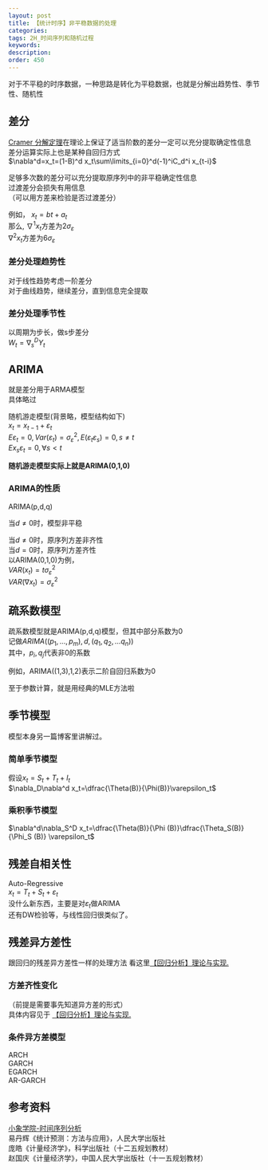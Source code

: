 ```yaml
---
layout: post
title: 【统计时序】非平稳数据的处理
categories:
tags: 2H_时间序列和随机过程
keywords:
description:
order: 450
---
```


对于不平稳的时序数据，一种思路是转化为平稳数据，也就是分解出趋势性、季节性、随机性  





## 差分
[Cramer 分解定理](http://www.guofei.site/2017/07/06/basictimeseries.html#title3)在理论上保证了适当阶数的差分一定可以充分提取确定性信息  
差分运算实际上也是某种自回归方式  
$\nabla^d=x_t=(1-B)^d x_t\sum\limits_{i=0}^d(-1)^iC_d^i x_{t-i}$  


足够多次数的差分可以充分提取原序列中的非平稳确定性信息  
过渡差分会损失有用信息  
（可以用方差来检验是否过渡差分）  


例如，
$x_t=bt+a_t$  
那么,  $\nabla^1 x_t$方差为$2\sigma_\varepsilon$  
$\nabla^2 x_t$方差为$6\sigma_\varepsilon$  


### 差分处理趋势性

对于线性趋势考虑一阶差分  
对于曲线趋势，继续差分，直到信息完全提取  


### 差分处理季节性
以周期为步长，做s步差分  
$W_t=\nabla_s^D Y_t$  


## ARIMA
就是差分用于ARMA模型   
具体略过  


随机游走模型(背景略，模型结构如下)  
$x_t=x_{t-1}+\varepsilon_t$  
$E\varepsilon_t=0,Var(\varepsilon_t)=\sigma_\varepsilon^2,E(\varepsilon_t\varepsilon_s)=0,s\neq t$  
$Ex_s\varepsilon_t=0,\forall s<t$  


**随机游走模型实际上就是ARIMA(0,1,0)**  


### ARIMA的性质
ARIMA(p,d,q)  

当$d\neq 0$时，模型非平稳  


当$d\neq 0$时，原序列方差非齐性  
当$d=0$时，原序列方差齐性  
以ARIMA(0,1,0)为例，  
$VAR(x_t)=t\sigma_\varepsilon^2$  
$VAR(\nabla x_t)=\sigma_\varepsilon^2$  


## 疏系数模型
疏系数模型就是ARIMA(p,d,q)模型，但其中部分系数为0  
记做$ARIMA((p_1,...,p_m),d,(q_1,q_2,...q_n))$  
其中，$p_i,q_j$代表非0的系数


例如，ARIMA((1,3),1,2)表示二阶自回归系数为0  


至于参数计算，就是用经典的MLE方法啦

## 季节模型
模型本身另一篇博客里讲解过。  
### 简单季节模型
假设$x_t=S_t+T_t+I_t$  
$\nabla_D\nabla^d x_t=\dfrac{\Theta(B)}{\Phi(B)}\varepsilon_t$  

### 乘积季节模型
$\nabla^d\nabla_S^D x_t=\dfrac{\Theta(B)}{\Phi (B)}\dfrac{\Theta_S(B)}{\Phi_S (B)} \varepsilon_t$  

## 残差自相关性
Auto-Regressive  
$x_t=T_t+S_t+\varepsilon_t$  
没什么新东西，主要是对$\varepsilon_t$做ARIMA  
还有DW检验等，与线性回归很类似了。  

## 残差异方差性
跟回归的残差异方差性一样的处理方法
看这里[【回归分析】理论与实现.](http://www.guofei.site/2017/11/22/regression.html)

### 方差齐性变化
（前提是需要事先知道异方差的形式）  
具体内容见于 [【回归分析】理论与实现.](http://www.guofei.site/2017/11/22/regression.html)  

### 条件异方差模型
ARCH  
GARCH  
EGARCH  
AR-GARCH  



## 参考资料
[小象学院-时间序列分析](http://www.chinahadoop.cn/course/953)  
易丹辉《统计预测：方法与应用》，人民大学出版社  
庞皓《计量经济学》，科学出版社（十二五规划教材）  
赵国庆《计量经济学》，中国人民大学出版社（十一五规划教材）  
